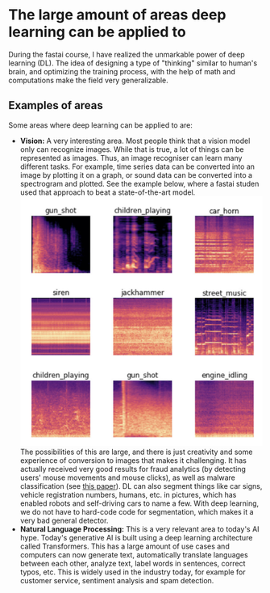 # The large amount of areas deep learning can be applied to
During the fastai course, I have realized the unmarkable power of deep learning (DL). The idea of designing a type of "thinking" similar to human's brain, and optimizing the training process, with the help of math and computations make the field very generalizable. 

## Examples of areas
Some areas where deep learning can be applied to are:
* **Vision:** A very interesting area. Most people think that a vision model only can recognize images. While that is true, a lot of things can be represented as images. Thus, an image recogniser can learn many different tasks. For example, time series data can be converted into an image by plotting it on a graph, or sound data can be converted into a spectrogram and plotted. See the example below, where a fastai studen used that approach to beat a state-of-the-art model. ![sound spectrogram](images/sound-spectrogram.png) The possibilities of this are large, and there is just creativity and some experience of conversion to images that makes it challenging. It has actually received very good results for fraud analytics (by detecting users' mouse movements and mouse clicks), as well as malware classification (see [this paper](https://www.researchgate.net/publication/324175499_Malware_Classification_with_Deep_Convolutional_Neural_Networks)). DL can also segment things like car signs, vehicle registration numbers, humans, etc. in pictures, which has enabled robots and self-driving cars to name a few. With deep learning, we do not have to hard-code code for segmentation, which makes it a very bad general detector.
* **Natural Language Processing:** This is a very relevant area to today's AI hype. Today's generative AI is built using a deep learning architecture called Transformers. This has a large amount of use cases and computers can now generate text, automatically translate languages between each other, analyze text, label words in sentences, correct typos, etc. This is widely used in the industry today, for example for customer service, sentiment analysis and spam detection.
